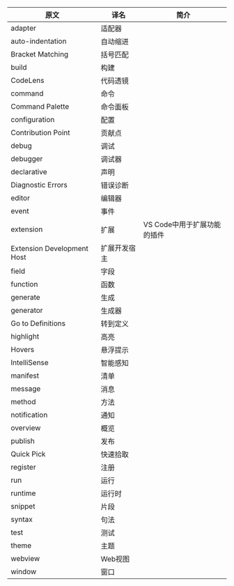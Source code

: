 | 原文 | 译名 | 简介 |
| - | - | - |
| adapter | 适配器 ||
| auto-indentation | 自动缩进 ||
| Bracket Matching | 括号匹配 ||
| build | 构建 ||
| CodeLens | 代码透镜 ||
| command | 命令 ||
| Command Palette | 命令面板 ||
| configuration | 配置 ||
| Contribution Point | 贡献点 ||
| debug | 调试 ||
| debugger | 调试器 ||
| declarative | 声明 ||
| Diagnostic Errors | 错误诊断 ||
| editor | 编辑器 ||
| event | 事件 ||
| extension | 扩展 | VS Code中用于扩展功能的插件 |
| Extension Development Host | 扩展开发宿主 ||
| field | 字段 ||
| function | 函数 ||
| generate | 生成 ||
| generator | 生成器 ||
| Go to Definitions | 转到定义 ||
| highlight | 高亮 ||
| Hovers | 悬浮提示 ||
| IntelliSense | 智能感知 ||
| manifest | 清单 ||
| message | 消息 ||
| method | 方法 ||
| notification | 通知 ||
| overview | 概览 ||
| publish | 发布 ||
| Quick Pick | 快速拾取 ||
| register | 注册 ||
| run | 运行 ||
| runtime | 运行时 ||
| snippet | 片段 ||
| syntax | 句法 ||
| test | 测试 ||
| theme | 主题 ||
| webview | Web视图 ||
| window | 窗口 ||